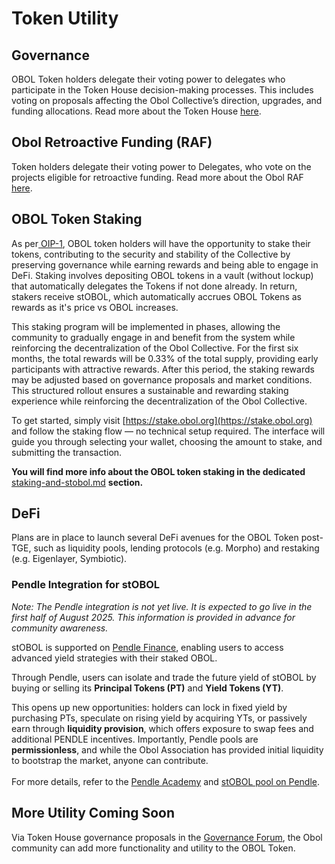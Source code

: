 # Token Utility

## **Governance**

OBOL Token holders delegate their voting power to delegates who participate in the Token House decision-making processes. This includes voting on proposals affecting the Obol Collective’s direction, upgrades, and funding allocations. Read more about the Token House [here](broken-reference).

## **Obol Retroactive Funding (RAF)**

Token holders delegate their voting power to Delegates, who vote on the projects eligible for retroactive funding. Read more about the Obol RAF [here](../governance/raf/).

## **OBOL Token Staking**

As per[ OIP-1](https://community.obol.org/t/oip-1-building-and-enabling-staking-for-the-obol-token/312), OBOL token holders will have the opportunity to stake their tokens, contributing to the security and stability of the Collective by preserving governance while earning rewards and being able to engage in DeFi. Staking involves depositing OBOL tokens in a vault (without lockup) that automatically delegates the Tokens if not done already. In return, stakers receive stOBOL, which automatically accrues OBOL Tokens as rewards as it's price vs OBOL increases.

This staking program will be implemented in phases, allowing the community to gradually engage in and benefit from the system while reinforcing the decentralization of the Obol Collective. For the first six months, the total rewards will be 0.33% of the total supply, providing early participants with attractive rewards. After this period, the staking rewards may be adjusted based on governance proposals and market conditions. This structured rollout ensures a sustainable and rewarding staking experience while reinforcing the decentralization of the Obol Collective.

To get started, simply visit [https://stake.obol.org](https://stake.obol.org) and follow the staking flow — no technical setup required. The interface will guide you through selecting your wallet, choosing the amount to stake, and submitting the transaction.

**You will find more info about the OBOL token staking in the dedicated** [staking-and-stobol.md](staking-and-stobol.md) **section.**&#x20;

## **DeFi**

Plans are in place to launch several DeFi avenues for the OBOL Token post-TGE, such as liquidity pools, lending protocols (e.g. Morpho) and restaking (e.g. Eigenlayer, Symbiotic).

### Pendle Integration for stOBOL

_Note: The Pendle integration is not yet live. It is expected to go live in the first half of August 2025. This information is provided in advance for community awareness._

stOBOL is supported on [Pendle Finance](https://app.pendle.finance), enabling users to access advanced yield strategies with their staked OBOL.&#x20;

Through Pendle, users can isolate and trade the future yield of stOBOL by buying or selling its **Principal Tokens (PT)** and **Yield Tokens (YT)**.&#x20;

This opens up new opportunities: holders can lock in fixed yield by purchasing PTs, speculate on rising yield by acquiring YTs, or passively earn through **liquidity provision**, which offers exposure to swap fees and additional PENDLE incentives. Importantly, Pendle pools are **permissionless**, and while the Obol Association has provided initial liquidity to bootstrap the market, anyone can contribute. \
\
For more details, refer to the [Pendle Academy](https://pendle.gitbook.io/pendle-academy) and [stOBOL pool on Pendle](https://app.pendle.finance/trade).

## **More Utility Coming Soon**

Via Token House governance proposals in the [Governance Forum](https://community.obol.org/), the Obol community can add more functionality and utility to the OBOL Token.
